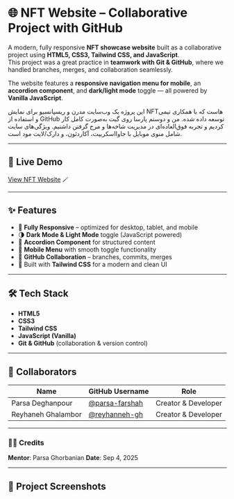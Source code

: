 # 🌐 NFT Website – Collaborative Project with GitHub

A modern, fully responsive **NFT showcase website** built as a collaborative project using **HTML5, CSS3, Tailwind CSS, and JavaScript**.  
This project was a great practice in **teamwork with Git & GitHub**, where we handled branches, merges, and collaboration seamlessly.

The website features a **responsive navigation menu for mobile**, an **accordion component**, and **dark/light mode** toggle — all powered by **Vanilla JavaScript**.

این پروژه یک وب‌سایت مدرن و ریسپانسیو برای نمایش NFTهاست که با همکاری تیمی و استفاده از GitHub توسعه داده شده. من و دوستم پارسا روی گیت به‌صورت کامل کار کردیم و تجربه فوق‌العاده‌ای در مدیریت شاخه‌ها و مرج گرفتن داشتیم. ویژگی‌های سایت شامل منوی موبایل با جاوااسکریپت، آکاردئون، و دارک/لایت مود است.

---

## 🔗 Live Demo

[View NFT Website](https://parsa-farshah.github.io/TeamProject4/) 🪄

---

## ✨ Features

- 📱 **Fully Responsive** – optimized for desktop, tablet, and mobile
- 🌗 **Dark Mode & Light Mode** toggle (JavaScript powered)
- 📂 **Accordion Component** for structured content
- 📑 **Mobile Menu** with smooth toggle functionality
- 🤝 **GitHub Collaboration** – branches, commits, merges
- 🎨 Built with **Tailwind CSS** for a modern and clean UI

---

## 🛠️ Tech Stack

- **HTML5**
- **CSS3**
- **Tailwind CSS**
- **JavaScript (Vanilla)**
- **Git & GitHub** (collaboration & version control)

---

## 👥 Collaborators

| Name               | GitHub Username                                    | Role                |
| ------------------ | -------------------------------------------------- | ------------------- |
| Parsa Deghanpour   | [@parsa-farshah](https://github.com/parsa-farshah) | Creator & Developer |
| Reyhaneh Ghalambor | [@reyhanneh-gh](https://github.com/reyhanneh-gh)   | Creator & Developer |

---

### 🧑‍🎨 Credits

**Mentor**: Parsa Ghorbanian
**Date**: Sep 4, 2025  

---

## 📸 Project Screenshots

